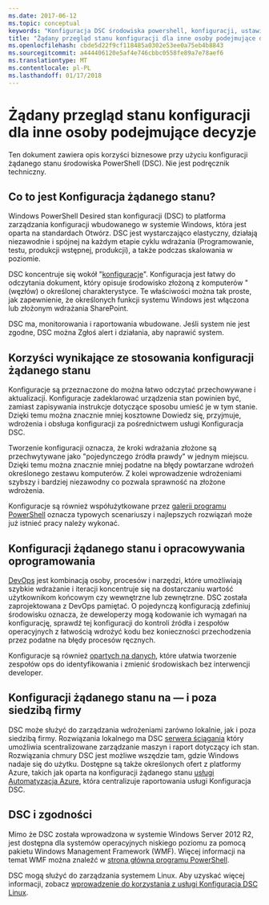 ```yaml
---
ms.date: 2017-06-12
ms.topic: conceptual
keywords: "Konfiguracja DSC środowiska powershell, konfiguracji, ustawienia"
title: "Żądany przegląd stanu konfiguracji dla inne osoby podejmujące decyzje"
ms.openlocfilehash: cbde5d22f9cf118485a0302e53ee0a75eb4b8843
ms.sourcegitcommit: a444406120e5af4e746cbbc0558fe89a7e78aef6
ms.translationtype: MT
ms.contentlocale: pl-PL
ms.lasthandoff: 01/17/2018
---
```

# <a name="desired-state-configuration-overview-for-decision-makers"></a>Żądany przegląd stanu konfiguracji dla inne osoby podejmujące decyzje

Ten dokument zawiera opis korzyści biznesowe przy użyciu konfiguracji żądanego stanu środowiska PowerShell (DSC). Nie jest podręcznik techniczny.

## <a name="what-is-desired-state-configuration"></a>Co to jest Konfiguracja żądanego stanu?

Windows PowerShell Desired stan konfiguracji (DSC) to platforma zarządzania konfiguracji wbudowanego w systemie Windows, która jest oparta na standardach Otwórz. DSC jest wystarczająco elastyczny, działają niezawodnie i spójnej na każdym etapie cyklu wdrażania (Programowanie, testu, produkcji wstępnej, produkcji), a także podczas skalowania w poziomie. 

DSC koncentruje się wokół "[konfiguracje](https://msdn.microsoft.com/en-us/powershell/dsc/configurations)".
Konfiguracja jest łatwy do odczytania dokument, który opisuje środowisko złożoną z komputerów "(węzłów) o określonej charakterystyce. Te właściwości można tak proste, jak zapewnienie, że określonych funkcji systemu Windows jest włączona lub złożonym wdrażania SharePoint. 

DSC ma, monitorowania i raportowania wbudowane. Jeśli system nie jest zgodne, DSC można Zgłoś alert i działania, aby naprawić system. 

## <a name="benefits-of-using-desired-state-configuration"></a>Korzyści wynikające ze stosowania konfiguracji żądanego stanu

Konfiguracje są przeznaczone do można łatwo odczytać przechowywane i aktualizacji. Konfiguracje zadeklarować urządzenia stan powinien być, zamiast zapisywania instrukcje dotyczące sposobu umieść je w tym stanie. Dzięki temu można znacznie mniej kosztowne Dowiedz się, przyjmuje, wdrożenia i obsługa konfiguracji za pośrednictwem usługi Konfiguracja DSC. 

Tworzenie konfiguracji oznacza, że kroki wdrażania złożone są przechwytywane jako "pojedynczego źródła prawdy" w jednym miejscu. Dzięki temu można znacznie mniej podatne na błędy powtarzane wdrożeń określonego zestawu komputerów. Z kolei wprowadzenie wdrożeniami szybszy i bardziej niezawodny co pozwala sprawność na złożone wdrożenia.

Konfiguracje są również współużytkowane przez [galerii programu PowerShell](https://powershellgallery.com) oznacza typowych scenariuszy i najlepszych rozwiązań może już istnieć pracy należy wykonać.


## <a name="desired-state-configuration-and-devops"></a>Konfiguracji żądanego stanu i opracowywania oprogramowania

[DevOps](http://blogs.technet.com/b/ashleymcglone/archive/2015/11/20/devops-for-n00bs-ie-windows-people.aspx) jest kombinacją osoby, procesów i narzędzi, które umożliwiają szybkie wdrażanie i iteracji koncentruje się na dostarczaniu wartość użytkownikom końcowym czy wewnętrzne lub zewnętrzne. DSC została zaprojektowana z DevOps pamiętać. O pojedynczą konfiguracją zdefiniuj środowisku oznacza, że deweloperzy mogą kodowanie ich wymagań na konfigurację, sprawdź tej konfiguracji do kontroli źródła i zespołów operacyjnych z łatwością wdrożyć kodu bez konieczności przechodzenia przez podatne na błędy procesów ręcznych. 

Konfiguracje są również [opartych na danych](https://msdn.microsoft.com/en-us/powershell/dsc/configdata), które ułatwia tworzenie zespołów ops do identyfikowania i zmienić środowiskach bez interwencji developer. 

## <a name="desired-state-configuration-on--and-off-premises"></a>Konfiguracji żądanego stanu na — i poza siedzibą firmy

DSC może służyć do zarządzania wdrożeniami zarówno lokalnie, jak i poza siedzibą firmy. Rozwiązania lokalnego ma DSC [serwera ściągania](https://msdn.microsoft.com/en-us/powershell/dsc/pullserver) który umożliwia scentralizowane zarządzanie maszyn i raport dotyczący ich stan. Rozwiązania chmury DSC jest możliwe wszędzie tam, gdzie Windows nadaje się do użytku. Dostępne są także określonych ofert z platformy Azure, takich jak oparta na konfiguracji żądanego stanu [usługi Automatyzacja Azure](https://azure.microsoft.com/en-us/documentation/services/automation/), która centralizuje raportowania usługi Konfiguracja DSC. 

## <a name="dsc-and-compatibility"></a>DSC i zgodności

Mimo że DSC została wprowadzona w systemie Windows Server 2012 R2, jest dostępna dla systemów operacyjnych niskiego poziomu za pomocą pakietu Windows Management Framework (WMF). Więcej informacji na temat WMF można znaleźć w [strona główna programu PowerShell](https://msdn.microsoft.com/en-us/powershell/). 

DSC mogą służyć do zarządzania systemem Linux. Aby uzyskać więcej informacji, zobacz [wprowadzenie do korzystania z usługi Konfiguracja DSC Linux](https://msdn.microsoft.com/en-us/powershell/dsc/lnxgettingstarted).

